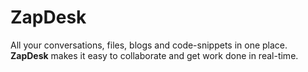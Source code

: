 # ZapDesk

All your conversations, files, blogs and code-snippets in one place. **ZapDesk** makes it easy to collaborate and get work done in real-time.
